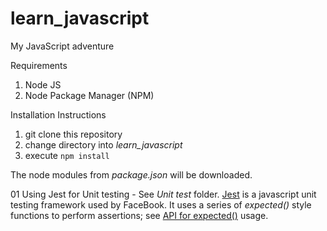 # learn_javascript
My JavaScript adventure

Requirements
1. Node JS
2. Node Package Manager (NPM)

Installation Instructions
1. git clone this repository
2. change directory into *learn_javascript*
3. execute `npm install`

The node modules from *package.json* will be downloaded.

01 Using Jest for Unit testing - See *Unit test* folder. [Jest](http://facebook.github.io/jest/) is a javascript unit testing framework used by FaceBook. It uses a series of *expected()* style functions to perform assertions; see [API for expected()](http://facebook.github.io/jest/docs/en/expect.html) usage.
